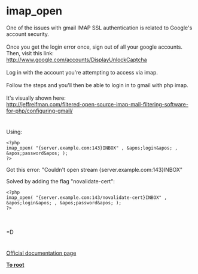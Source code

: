 # imap_open



One of the issues with gmail IMAP SSL authentication is related to Google&apos;s account security.<br><br>Once you get the login error once, sign out of all your google accounts. Then, visit this link:<br>http://www.google.com/accounts/DisplayUnlockCaptcha<br><br>Log in with the account you&apos;re attempting to access via imap.<br><br>Follow the steps and you&apos;ll then be able to login in to gmail with php imap.<br><br>It&apos;s visually shown here:<br>http://jeffreifman.com/filtered-open-source-imap-mail-filtering-software-for-php/configuring-gmail/  

#

Using: <br>

```
<?php
imap_open( "{server.example.com:143}INBOX" , &apos;login&apos; , &apos;password&apos; );
?>
```


Got this error:
"Couldn&apos;t open stream {server.example.com:143}INBOX" 

Solved by adding the flag "novalidate-cert":


```
<?php
imap_open( "{server.example.com:143/novalidate-cert}INBOX" , &apos;login&apos; , &apos;password&apos; );
?>
```
<br><br>=D  

#

[Official documentation page](https://www.php.net/manual/en/function.imap-open.php)

**[To root](/README.md)**